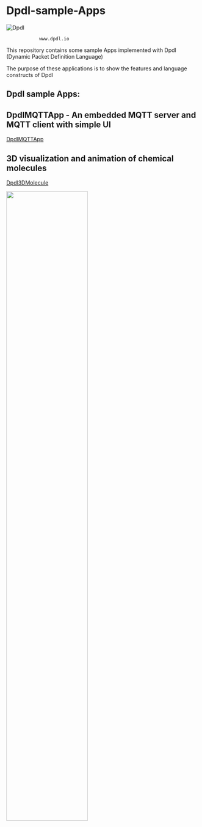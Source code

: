 # Dpdl-sample-Apps

![Dpdl](https://www.dpdl.io/images/dpdl-io.png)

				www.dpdl.io
				


This repository contains some sample Apps implemented with Dpdl (Dynamic Packet Definition Language)

The purpose of these applications is to show the features and language constructs of Dpdl


## Dpdl sample Apps:

## DpdlMQTTApp - An embedded MQTT server and MQTT client with simple UI

[DpdlMQTTApp](https://github.com/Dpdl-io/Dpdl-sample-Apps/blob/main/DpdlMQTTApp.md)

## 3D visualization and animation of chemical molecules

[Dpdl3DMolecule](https://github.com/Dpdl-io/Dpdl-sample-Apps/blob/main/Dpdl3DMolecule.md)

<img src="https://www.dpdl.io/images/platform/examples/Dpdl_3D_Example2_with_JavaFX.png" width="65%" height="65%">







